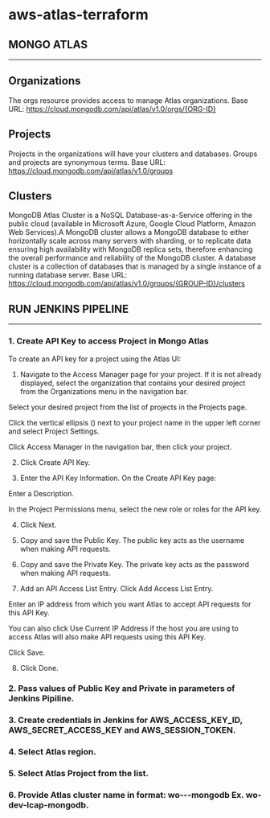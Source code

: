 # aws-atlas-terraform

## **MONGO ATLAS**

---

## Organizations

The orgs resource provides access to manage Atlas organizations.
Base URL: https://cloud.mongodb.com/api/atlas/v1.0/orgs/{ORG-ID}

## Projects

Projects in the organizations will have your clusters and databases. Groups and projects are synonymous terms.
Base URL: https://cloud.mongodb.com/api/atlas/v1.0/groups

## Clusters

MongoDB Atlas Cluster is a NoSQL Database-as-a-Service offering in the public cloud (available in Microsoft Azure, Google Cloud Platform, Amazon Web Services).A MongoDB cluster allows a MongoDB database to either horizontally scale across many servers with sharding, or to replicate data ensuring high availability with MongoDB replica sets, therefore enhancing the overall performance and reliability of the MongoDB cluster.
A database cluster is a collection of databases that is managed by a single instance of a running database server.
Base URL: https://cloud.mongodb.com/api/atlas/v1.0/groups/{GROUP-ID}/clusters

## **RUN JENKINS PIPELINE**

---

### 1. Create API Key to access Project in Mongo Atlas

To create an API key for a project using the Atlas UI:

1. Navigate to the Access Manager page for your project.
   If it is not already displayed, select the organization that contains your desired project from the Organizations menu in the navigation bar.

Select your desired project from the list of projects in the Projects page.

Click the vertical ellipsis () next to your project name in the upper left corner and select Project Settings.

Click Access Manager in the navigation bar, then click your project.

2. Click Create API Key.

3. Enter the API Key Information.
   On the Create API Key page:

Enter a Description.

In the Project Permissions menu, select the new role or roles for the API key.

4. Click Next.

5. Copy and save the Public Key.
   The public key acts as the username when making API requests.

6. Copy and save the Private Key.
   The private key acts as the password when making API requests.

7. Add an API Access List Entry.
   Click Add Access List Entry.

Enter an IP address from which you want Atlas to accept API requests for this API Key.

You can also click Use Current IP Address if the host you are using to access Atlas will also make API requests using this API Key.

Click Save.

8. Click Done.

### 2. Pass values of Public Key and Private in parameters of Jenkins Pipiline.

### 3. Create credentials in Jenkins for AWS_ACCESS_KEY_ID, AWS_SECRET_ACCESS_KEY and AWS_SESSION_TOKEN.

### 4. Select Atlas region.

### 5. Select Atlas Project from the list.

### 6. Provide Atlas cluster name in format: wo-<env>-<instance>-mongodb Ex. wo-dev-lcap-mongodb.
